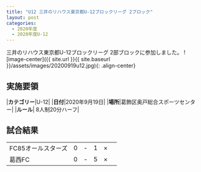 ```yaml
---
title: "U12 三井のリハウス東京都U-12ブロックリーグ 2ブロック"
layout: post
categories:
  - 2020年度
  - 2020年度U-12
---
```


三井のリハウス東京都U-12ブロックリーグ 2部ブロックに参加しました。
![image-center]({{ site.url }}{{ site.baseurl }}/assets/images/20200919u12.jpg){: .align-center}

## 実施要領

|**カテゴリー**|U-12|
|**日付**|2020年9月19日|
|**場所**|葛飾区奥戸総合スポーツセンター|
|**ルール**| 8人制20分ハーフ|

## 試合結果

|            |    |   |    |         |    |
|:-----------|:--:|:-:|:--:|:--:|:--------|
|FC85オールスターズ|    0| - |   1|×||
|葛西FC            |    0| - |   5|×||
